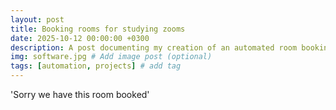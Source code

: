 ```yaml
---
layout: post
title: Booking rooms for studying zooms
date: 2025-10-12 00:00:00 +0300
description: A post documenting my creation of an automated room booking system
img: software.jpg # Add image post (optional)
tags: [automation, projects] # add tag
---
```


'Sorry we have this room booked' 
